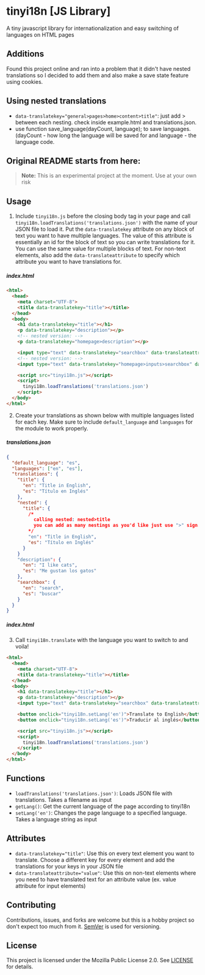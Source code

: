 # tinyi18n [JS Library]

A tiny javascript library for internationalization and easy switching of languages on HTML pages

## Additions
Found this project online and ran into a problem that it didn't have nested translations so I decided to add them and also make a save state feature using cookies.

## Using nested translations
- `data-translatekey="general>pages>home>content>title"`: just add > between each nesting. check inside example.html and translations.json.
- use function save_language(dayCount, language); to save languages. (dayCount - how long the language will be saved for and language - the language code.

## Original README starts from here:

> **Note:** This is an experimental project at the moment. Use at your own risk

## Usage
1. Include `tinyi18n.js` before the closing body tag in your page and call `tinyi18n.loadTranslations('translations.json')` with the name of your JSON file to load it. Put the `data-translatekey` attribute on any block of text you want to have multiple languages. The value of this attribute is essentially an id for the block of text so you can write translations for it. You can use the same value for multiple blocks of text. For non-text elements, also add the `data-translateattribute` to specify which attribute you want to have translations for.



##### index.html
```html
<html>
  <head>
    <meta charset="UTF-8">
    <title data-translatekey="title"></title>
  </head>
  <body>
    <h1 data-translatekey="title"></h1>
    <p data-translatekey="description"></p>
    <!-- nested version: -->
    <p data-translatekey="homepage>description"></p>

    <input type="text" data-translatekey="searchbox" data-translateattribute="value"></input>
    <!-- nested version: -->
    <input type="text" data-translatekey="homepage>inputs>searchbox" data-translateattribute="value"></input>

    <script src="tinyi18n.js"></script>
    <script>
      tinyi18n.loadTranslations('translations.json')
    </script>
  </body>
</html>
```

2. Create your translations as shown below with multiple languages listed for each key. Make sure to include `default_language` and `languages` for the module to work properly.
##### translations.json
```json
{
  "default_language": "es",
  "languages": ["en", "es"],
  "translations": {
    "title": {
      "en": "Title in English",
      "es": "Título en Inglés"
    },
    "nested": {
      "title": {
        /* 
          calling nested: nested>title 
          you can add as many nestings as you'd like just use ">" sign.
        */
        "en": "Title in English",
        "es": "Título en Inglés"
      }
    }
    "description": {
      "en": "I like cats",
      "es": "Me gustan los gatos"
    },
    "searchbox": {
      "en": "search",
      "es": "buscar"
    }
  }
}
```
##### index.html
3. Call `tinyi18n.translate` with the language you want to switch to and voila!

```html
<html>
  <head>
    <meta charset="UTF-8">
    <title data-translatekey="title"></title>
  </head>
  <body>
    <h1 data-translatekey="title"></h1>
    <p data-translatekey="description"></p>
    <input type="text" data-translatekey="searchbox" data-translateattribute="value"></input>

    <button onclick="tinyi18n.setLang('en')">Translate to English</button>
    <button onclick="tinyi18n.setLang('es')">Traducir al inglés</button>

    <script src="tinyi18n.js"></script>
    <script>
      tinyi18n.loadTranslations('translations.json')
    </script>
  </body>
</html>
```


## Functions
- `loadTranslations('translations.json')`: Loads JSON file with translations. Takes a filename as input
- `getLang()`: Get the current language of the page according to tinyi18n
- `setLang('en')`: Changes the page language to a specified language. Takes a language string as input

## Attributes
- `data-translatekey="title"`: Use this on every text element you want to translate. Choose a different key for every element and add the translations for your keys in your JSON file
- `data-translateattribute="value"`: Use this on non-text elements where you need to have translated text for an attribute value (ex. value attribute for input elements)

## Contributing
Contributions, issues, and forks are welcome but this is a hobby project so don't expect too much from it. [SemVer](http://semver.org/) is used for versioning.

## License
This project is licensed under the Mozilla Public License 2.0. See [LICENSE](LICENSE.md) for details.
